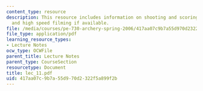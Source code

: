 ```yaml
---
content_type: resource
description: This resource includes information on shooting and scoring from 20 yards,
  and high speed filming if available.
file: /media/courses/pe-730-archery-spring-2006/417aa07c9b7a55d970d2322f5a899f2b_lec_11.pdf
file_type: application/pdf
learning_resource_types:
- Lecture Notes
ocw_type: OCWFile
parent_title: Lecture Notes
parent_type: CourseSection
resourcetype: Document
title: lec_11.pdf
uid: 417aa07c-9b7a-55d9-70d2-322f5a899f2b
---
```


